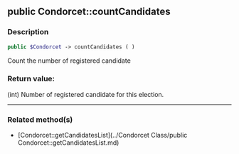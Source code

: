 ## public Condorcet::countCandidates

### Description    

```php
public $Condorcet -> countCandidates ( )
```

Count the number of registered candidate    


### Return value:   

(int) Number of registered candidate for this election.


---------------------------------------

### Related method(s)      

* [Condorcet::getCandidatesList](../Condorcet Class/public Condorcet::getCandidatesList.md)    

